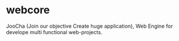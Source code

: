 # webcore
JooCha (Join our objective Create huge application), Web Engine for develope multi functional web-projects.
